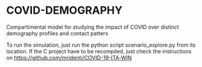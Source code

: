 # COVID-DEMOGRAPHY
Compartimental model for studying the impact of COVID over distinct demography profiles and contact patters

To run the simulation, just run the python script scenario_explore.py from its location. 
If the C project have to be recompiled, just check the instructions on https://github.com/mridenti/COVID-19-ITA-WIN   